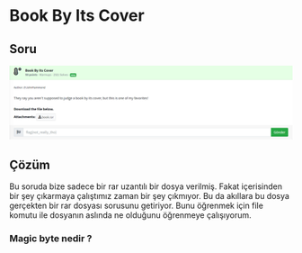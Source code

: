# Book By Its Cover

## Soru
![](https://github.com/mel4mi/Huntress2023-Writeups/blob/main/Depo/Warmups/Book_By_Its_Cover/Book_By_Its_Cover.png)


## Çözüm

Bu soruda bize sadece bir rar uzantılı bir dosya verilmiş. Fakat içerisinden bir şey çıkarmaya çalıştımız zaman bir şey çıkmıyor. Bu da akıllara bu dosya gerçekten bir rar dosyası sorusunu getiriyor. Bunu öğrenmek için file komutu ile dosyanın aslında ne olduğunu öğrenmeye çalışıyorum.

### Magic byte nedir ?
